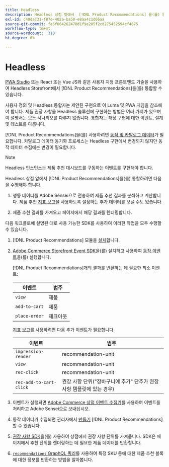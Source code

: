 ```yaml
---
title: Headless
description: Headless 상점 앞에서  [!DNL Product Recommendations] 을(를) 통합하는 방법을 알아봅니다.
exl-id: c40dac31-f87e-402a-ba50-e8aa4c1d66aa
source-git-commit: fe5f864262478d1f9e205f2cd275452594cf4675
workflow-type: tm+mt
source-wordcount: '318'
ht-degree: 0%

---
```


# Headless

[PWA Studio](https://developer.adobe.com/commerce/pwa-studio/) 또는 React 또는 Vue JS와 같은 사용자 지정 프론트엔드 기술을 사용하여 Headless Storefront에서 [!DNL Product Recommendations]을(를) 통합할 수 있습니다.

사용자 정의 및 Headless 통합자는 제안된 구현으로 이 Luma 및 PWA 지침을 참조해야 합니다. 제품 권장 사항을 Headless 솔루션에 구현하는 방법은 여러 가지가 있으며 이 설명서는 모든 시나리오를 다루지 않습니다. 통합자는 해당 구현에 대한 이벤트, 설계 및 테스트를 다룹니다.

[!DNL Product Recommendations]을(를) 사용하려면 [동작 및 카탈로그 데이터](https://experienceleague.adobe.com/docs/commerce/product-recommendations/developer/development-overview.html?lang=ko)가 필요합니다. 카탈로그 데이터 동기화 프로세스는 Headless 구현에서 변경되지 않지만 동작 데이터 수집에는 변경이 필요합니다.

>[!NOTE]
>
>Headless 인스턴스는 제품 추천 대시보드를 구동하는 이벤트를 구현해야 합니다.

Headless 상점 앞에서 [!DNL Product Recommendations]을(를) 통합하려면 다음을 수행해야 합니다.

1. 행동 데이터를 Adobe Sensei으로 전송하여 제품 추천 결과를 분석하고 계산합니다. 제품 추천 [지표 보고](workspace.md)을 사용하도록 설정하는 추가 데이터를 보낼 수도 있습니다.

1. 제품 추천 결과를 가져오고 페이지에서 해당 결과를 렌더링합니다.

다음 워크플로에 설명된 대로 사용 가능한 SDK를 사용하여 이러한 작업을 모두 수행할 수 있습니다.

1. [!DNL Product Recommendations] 모듈을 [설치](install-configure.md)합니다.

1. [Adobe Commerce Storefront Event SDK](https://developer.adobe.com/commerce/services/shared-services/storefront-events/sdk/)을(를) 설치하고 사용하여 [동작 이벤트](https://experienceleague.adobe.com/docs/commerce/product-recommendations/developer/events.html?lang=ko)을(를) 실행합니다.

   [!DNL Product Recommendations]개의 결과를 반환하는 데 필요한 최소 이벤트:

   | 이벤트 | 범주 |
   |--- | ---|
   | `view` | 제품 |
   | `add-to-cart` | 제품 |
   | `place-order` | 체크아웃 |

   [지표 보고](workspace.md)를 사용하려면 다음 추가 이벤트가 필요합니다.

   | 이벤트 | 범주 |
   |--- | ---|
   | `impression-render` | recommendation-unit |
   | `view` | recommendation-unit |
   | `rec-click` | recommendation-unit |
   | `rec-add-to-cart-click` | 권장 사항 단위(&quot;장바구니에 추가&quot; 단추가 권장 사항 템플릿에 있는 경우) |

1. 이벤트가 실행되면 [Adobe Commerce 상점 이벤트 수집기](https://developer.adobe.com/commerce/services/shared-services/storefront-events/collector/)를 사용하여 이벤트를 처리하고 Adobe Sensei으로 보내십시오.

1. 동작 데이터가 수집되면 관리자에서 [만들기](create.md) [!DNL Product Recommendations]할 수 있습니다.

1. [권장 사항 SDK](https://developer.adobe.com/commerce/services/product-recommendations/)을(를) 사용하여 상점에서 권장 사항 단위를 가져옵니다. SDK은 페이지에서 추천 단위를 렌더링하는 데 필요한 제품 데이터를 반환합니다.

1. [`recommendations` GraphQL 쿼리](https://developer.adobe.com/commerce/webapi/graphql/schema/product-recommendations/queries/recommendations/)를 사용하여 특정 SKU 등에 대한 제품 추천 블록에 대한 정보를 반환하는 방법을 알아봅니다.
